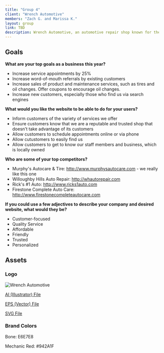 ```yaml
---
title: "Group 4"
client: "Wrench Automotive"
members: "Zach G. and Marissa K."
layout: group
link: TBD
description: Wrench Automotive, an automotive repair shop known for their personalized and high-quality service.
---
```


## Goals

**What are your top goals as a business this year?**

* Increase service appointments by 25%
* Increase word-of-mouth referrals by existing customers
* Increase sales of product and maintenance services, such as tires and oil changes.  Offer coupons to encourage oil changes.
* Increase new customers, especially those who find us via search engines

**What would you like the website to be able to do for your users?**

* Inform customers of the variety of services we offer
* Ensure customers know that we are a reputable and trusted shop that doesn't take advantage of its customers
* Allow customers to schedule appointments online or via phone
* Allow cutustomers to easily find us
* Allow customers to get to know our staff members and business, which is locally owned

**Who are some of your top competitors?**

* Murphy's Autocare & Tire: http://www.murphysautocare.com - we really like this one
* Willoughby Hills Auto Repair: http://whautorepair.com
* Rick's #1 Auto: http://www.ricks1auto.com
* Firestone Complete Auto Care: http://www.firestonecompleteautocare.com

**If you could use a few adjectives to describe your company and desired website, what would they be?**

* Customer-focused
* Quality Service
* Affordable
* Friendly
* Trusted
* Personalized

## Assets

### Logo
<img src="/groups/assets/group4/wrench.svg" alt="Wrench Automotive" />

<a href="/groups/assets/group4/wrench.ai">AI (Illustrator) File</a>

<a href="/groups/assets/group4/wrench.eps">EPS (Vector) File</a>

<a href="/groups/assets/group4/wrench.svg">SVG File</a>

### Brand Colors

Bone: E6E7E8

Mechanic Red: #942A1F